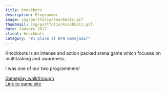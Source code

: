 ```yaml
---
title: Knockbots
description: Programmer
image: img/portfolio/knockbots.gif
thumbnail: img/portfolio/knockbots.gif
date: January 2017
client: Knockbots
category: "#1 place at BTH Gamejam17"
---
```

Knockbots is an intense and action packed arena game which focuses on multitasking and awareness.

I was one of our two programmers!

<a href="https://www.youtube.com/watch?v=NYOkjBphtfM" target="_blank">Gameplay walkthrough</a>  
<a href="https://mikkn.itch.io/life-on-the-road" target="_blank">Link to game site</a>